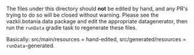 The files under this directory should **not** be edited by hand, and any PR's trying to do so
will be closed without warning. Please see the vazkii.botania.data package and edit the appropriate datagenerator,
then run the `runData` gradle task to regenerate these files.

Basically: src/main/resources = hand-edited, src/generated/resources = `runData`-generated.